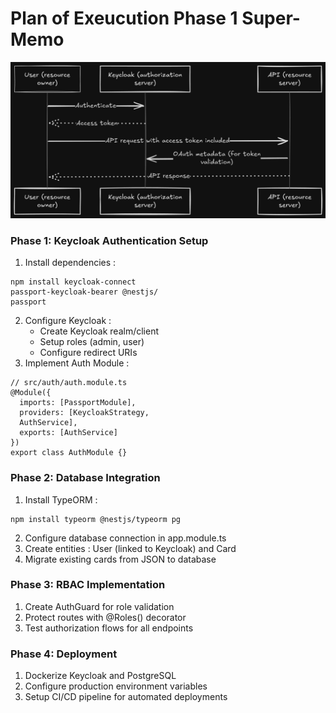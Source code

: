 # Plan of Exeucution Phase 1 Super-Memo

![Keycloak Authentication Flow](KeycloackAuth.png)

### Phase 1: Keycloak Authentication Setup
1. Install dependencies :
```
npm install keycloak-connect 
passport-keycloak-bearer @nestjs/
passport
```
2. Configure Keycloak :
   - Create Keycloak realm/client
   - Setup roles (admin, user)
   - Configure redirect URIs
3. Implement Auth Module :
```36a4fedce3dd6e1a3e55e3520a3d6f987e81b85d4869bd3b68f99197e4a530f4
// src/auth/auth.module.ts
@Module({
  imports: [PassportModule],
  providers: [KeycloakStrategy, 
  AuthService],
  exports: [AuthService]
})
export class AuthModule {}
```
### Phase 2: Database Integration
1. Install TypeORM :
```
npm install typeorm @nestjs/typeorm pg
```
2. Configure database connection in app.module.ts
3. Create entities : User (linked to Keycloak) and Card
4. Migrate existing cards from JSON to database
### Phase 3: RBAC Implementation
1. Create AuthGuard for role validation
2. Protect routes with @Roles() decorator
3. Test authorization flows for all endpoints
### Phase 4: Deployment
1. Dockerize Keycloak and PostgreSQL
2. Configure production environment variables
3. Setup CI/CD pipeline for automated deployments